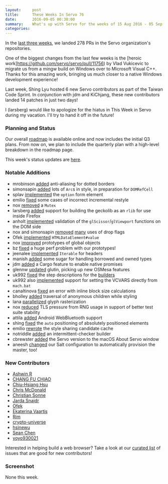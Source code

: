 ```yaml
---
layout:     post
title:      These Weeks In Servo 76
date:       2016-09-05 00:30:00
summary:    What's up with Servo for the weeks of 15 Aug 2016 - 05 Sep 2016
categories:
---
```


In the [last three weeks](https://github.com/pulls?page=1&q=is%3Apr+is%3Amerged+closed%3A2016-08-15..2016-09-05+user%3Aservo), we landed 278 PRs in the Servo organization's repositories.

One of the biggest changes from the last few weeks is the [heroic work]https://github.com/servo/servo/pull/11756) by Vlad Vukicevic to migrate us from a mingw build on Windows over to Microsoft Visual C++. Thanks for this amazing work, bringing us much closer to a native Windows development experience!

Last week, Shing Lyu hosted 6 new Servo contributors as part of the Taiwan Code Sprint. In conjunction with jdm and KiChjang, these new contributors landed 14 patches in just two days!

I (larsberg) would like to apologize for the hiatus in This Week in Servo during my vacation. I'll try to hand it off in the future!

### Planning and Status

Our overall [roadmap](https://github.com/servo/servo/wiki/Roadmap) is available online and now includes the initial Q3 plans. From now on, we plan to include the quarterly plan with a high-level breakdown in the roadmap page.

This week's status updates are [here](http://statusupdates.dev.mozaws.net/project/servo).

### Notable Additions

- mrobinson [added](https://github.com/servo/webrender/pull/387) anti-aliasing for dotted borders
- simonsapin [added](https://github.com/servo/servo/pull/13134) lots of `Arc`s in style, in preparation for `DOMRefCell`
- splav [implemented](https://github.com/servo/servo/pull/13126) the `option` form element
- emilio [fixed](https://github.com/servo/servo/pull/13110) some cases of incorrect incremental restyle
- nox [removed](https://github.com/servo/servo/pull/13106) a `Mutex`
- larsberg [added](https://github.com/servo/servo/pull/13064) support for building the geckolib as an `rlib` for use inside Firefox
- anholt [implemented](https://github.com/servo/servo/pull/13060) validation of the `glScissor`/`glViewport` functions on the DOM side
- nox and simonsapin [removed](https://github.com/servo/rust-mozjs/pull/298) [many](https://github.com/servo/string-cache/pull/167) uses of drop flags
- Ofek [implemented](https://github.com/servo/servo/pull/13028) `HTMLDataElement#value`
- nox [improved](https://github.com/servo/servo/pull/13030) prototypes of global objects
- bz [fixed](https://github.com/servo/servo/pull/13009) a huge perf problem with our prototypes!
- jeenalee [implemented](https://github.com/servo/servo/pull/12998) `Iterable` for headers
- manish [added](https://github.com/servo/servo/pull/12991) some sugar for handling borrowed and owned types
- jdm [added](https://github.com/servo/rust-mozjs/pull/294) a Cargo feature to enable native promises
- glennw [updated](https://github.com/servo/servo/pull/12983) glutin, picking up new OSMesa features
- uk992 [fixed](https://github.com/servo/saltfs/pull/472) the step descriptions for the [builders](http://build.servo.org/builders)
- uk992 also [implemented](https://github.com/servo/servo/pull/12956) support for setting the VCVARS directly from `mach.bat`
- canaltinova [fixed](https://github.com/servo/servo/pull/12930) an error with inline block size calculations
- bholley [added](https://github.com/servo/servo/pull/12911) traversal of anonymous children while styling
- lana [parallelized](https://github.com/servo/webrender/pull/349) glyph rasterization
- nox [reduced](https://github.com/servo/servo/pull/12890) TLS pressure from RNG usage in support of better test suite stability
- attila [added](https://github.com/servo/devices/pull/15) Android WebBluetooth support
- shing [fixed](https://github.com/servo/servo/pull/12873) the `auto` positioning of absolutely positioned elements
- emilio [rewrote](https://github.com/servo/servo/pull/12668) the style sharing candidate cache
- notriddle [added](https://github.com/servo/saltfs/pull/453) an intermittent-checker builder
- cbrewster [added](https://github.com/servo/servo/pull/12250) the Servo version to the macOS About Servo window
- aneesh [changed](https://github.com/servo/saltfs/pull/350) our Salt configuration to automatically provision the master, too!

### New Contributors

 - [Ashwin R](https://github.com/ashrko619)
 - [CHANG FU CHIAO](https://github.com/zack1030)
 - [Chiu-Hsiang Hsu](https://github.com/wdv4758h)
 - [Chris McDonald](https://github.com/cjm00)
 - [Christian Sonne](https://github.com/cers)
 - [Jarda Snajdr](https://github.com/jsnajdr)
 - [Ofek](https://github.com/ofekd)
 - [Ekaterina Vaartis](https://github.com/TyanNN)
 - [Rim](https://github.com/clstl)
 - [crypto-universe](https://github.com/crypto-universe)
 - [hsinewu](https://github.com/hsinewu)
 - [Sean Chen](https://github.com/tp6vup54)
 - [yoyo930021](https://github.com/yoyo930021)

Interested in helping build a web browser? Take a look at our [curated list](https://starters.servo.org/) of issues that are good for new contributors!

### Screenshot

None this week.
